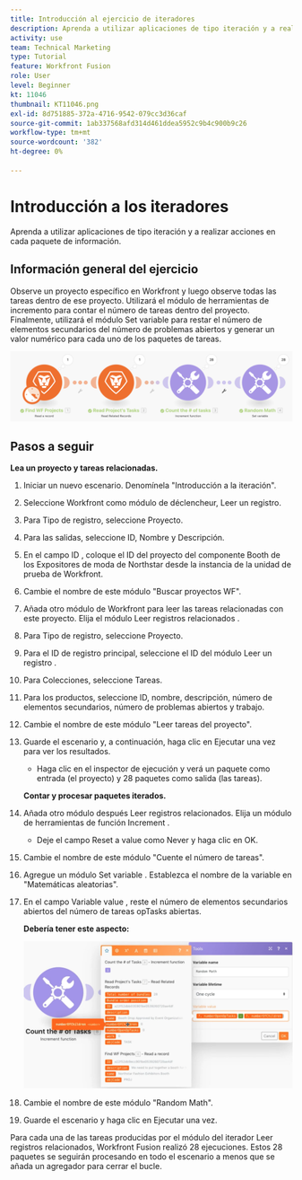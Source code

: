 ```yaml
---
title: Introducción al ejercicio de iteradores
description: Aprenda a utilizar aplicaciones de tipo iteración y a realizar acciones en cada paquete de información.
activity: use
team: Technical Marketing
type: Tutorial
feature: Workfront Fusion
role: User
level: Beginner
kt: 11046
thumbnail: KT11046.png
exl-id: 8d751885-372a-4716-9542-079cc3d36caf
source-git-commit: 1ab337568afd314d461ddea5952c9b4c900b9c26
workflow-type: tm+mt
source-wordcount: '382'
ht-degree: 0%

---
```


# Introducción a los iteradores

Aprenda a utilizar aplicaciones de tipo iteración y a realizar acciones en cada paquete de información.

## Información general del ejercicio

Observe un proyecto específico en Workfront y luego observe todas las tareas dentro de ese proyecto. Utilizará el módulo de herramientas de incremento para contar el número de tareas dentro del proyecto. Finalmente, utilizará el módulo Set variable para restar el número de elementos secundarios del número de problemas abiertos y generar un valor numérico para cada uno de los paquetes de tareas.

![Introducción a los iteradores Imagen 1](../12-exercises/assets/introduction-to-iterators-walkthrough-1.png)

## Pasos a seguir

**Lea un proyecto y tareas relacionadas.**

1. Iniciar un nuevo escenario. Denomínela &quot;Introducción a la iteración&quot;.
1. Seleccione Workfront como módulo de déclencheur, Leer un registro.
1. Para Tipo de registro, seleccione Proyecto.
1. Para las salidas, seleccione ID, Nombre y Descripción.
1. En el campo ID , coloque el ID del proyecto del componente Booth de los Expositores de moda de Northstar desde la instancia de la unidad de prueba de Workfront.
1. Cambie el nombre de este módulo &quot;Buscar proyectos WF&quot;.
1. Añada otro módulo de Workfront para leer las tareas relacionadas con este proyecto. Elija el módulo Leer registros relacionados .
1. Para Tipo de registro, seleccione Proyecto.
1. Para el ID de registro principal, seleccione el ID del módulo Leer un registro .
1. Para Colecciones, seleccione Tareas.
1. Para los productos, seleccione ID, nombre, descripción, número de elementos secundarios, número de problemas abiertos y trabajo.
1. Cambie el nombre de este módulo &quot;Leer tareas del proyecto&quot;.
1. Guarde el escenario y, a continuación, haga clic en Ejecutar una vez para ver los resultados.

   + Haga clic en el inspector de ejecución y verá un paquete como entrada (el proyecto) y 28 paquetes como salida (las tareas).

   **Contar y procesar paquetes iterados.**

1. Añada otro módulo después Leer registros relacionados. Elija un módulo de herramientas de función Increment .

   + Deje el campo Reset a value como Never y haga clic en OK.

1. Cambie el nombre de este módulo &quot;Cuente el número de tareas&quot;.
1. Agregue un módulo Set variable . Establezca el nombre de la variable en &quot;Matemáticas aleatorias&quot;.
1. En el campo Variable value , reste el número de elementos secundarios abiertos del número de tareas opTasks abiertas.

   **Debería tener este aspecto:**

   ![Introducción a los iteradores Imagen 2](../12-exercises/assets/introduction-to-iterators-walkthrough-2.png)

1. Cambie el nombre de este módulo &quot;Random Math&quot;.
1. Guarde el escenario y haga clic en Ejecutar una vez.

Para cada una de las tareas producidas por el módulo del iterador Leer registros relacionados, Workfront Fusion realizó 28 ejecuciones. Estos 28 paquetes se seguirán procesando en todo el escenario a menos que se añada un agregador para cerrar el bucle.
